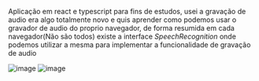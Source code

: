 Aplicação em react e typescript para fins de estudos, usei a gravação de audio era algo totalmente novo e quis aprender como podemos usar o gravador de audio do proprio navegador, de forma resumida em cada navegador(Não são todos) existe a interface *SpeechRecognition* onde podemos utilizar a mesma para implementar a funcionalidade de gravação de audio

![image](https://github.com/lblanco1/notes/assets/44181055/e2416071-48bd-4af6-8d8d-9beda089f668)
![image](https://github.com/lblanco1/notes/assets/44181055/1412e04c-ffe8-48c1-864f-e49f4d13b4bb)
